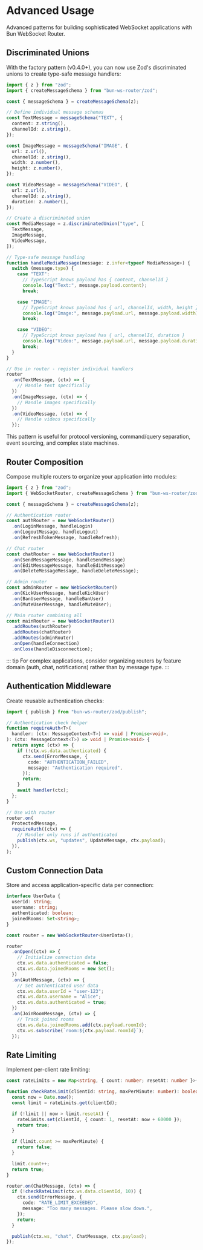 # Advanced Usage

Advanced patterns for building sophisticated WebSocket applications with Bun WebSocket Router.

## Discriminated Unions

With the factory pattern (v0.4.0+), you can now use Zod's discriminated unions to create type-safe message handlers:

```typescript
import { z } from "zod";
import { createMessageSchema } from "bun-ws-router/zod";

const { messageSchema } = createMessageSchema(z);

// Define individual message schemas
const TextMessage = messageSchema("TEXT", {
  content: z.string(),
  channelId: z.string(),
});

const ImageMessage = messageSchema("IMAGE", {
  url: z.url(),
  channelId: z.string(),
  width: z.number(),
  height: z.number(),
});

const VideoMessage = messageSchema("VIDEO", {
  url: z.url(),
  channelId: z.string(),
  duration: z.number(),
});

// Create a discriminated union
const MediaMessage = z.discriminatedUnion("type", [
  TextMessage,
  ImageMessage,
  VideoMessage,
]);

// Type-safe message handling
function handleMediaMessage(message: z.infer<typeof MediaMessage>) {
  switch (message.type) {
    case "TEXT":
      // TypeScript knows payload has { content, channelId }
      console.log("Text:", message.payload.content);
      break;

    case "IMAGE":
      // TypeScript knows payload has { url, channelId, width, height }
      console.log("Image:", message.payload.url, message.payload.width);
      break;

    case "VIDEO":
      // TypeScript knows payload has { url, channelId, duration }
      console.log("Video:", message.payload.url, message.payload.duration);
      break;
  }
}

// Use in router - register individual handlers
router
  .on(TextMessage, (ctx) => {
    // Handle text specifically
  })
  .on(ImageMessage, (ctx) => {
    // Handle images specifically
  })
  .on(VideoMessage, (ctx) => {
    // Handle videos specifically
  });
```

This pattern is useful for protocol versioning, command/query separation, event sourcing, and complex state machines.

## Router Composition

Compose multiple routers to organize your application into modules:

```typescript
import { z } from "zod";
import { WebSocketRouter, createMessageSchema } from "bun-ws-router/zod";

const { messageSchema } = createMessageSchema(z);

// Authentication router
const authRouter = new WebSocketRouter()
  .on(LoginMessage, handleLogin)
  .on(LogoutMessage, handleLogout)
  .on(RefreshTokenMessage, handleRefresh);

// Chat router
const chatRouter = new WebSocketRouter()
  .on(SendMessageMessage, handleSendMessage)
  .on(EditMessageMessage, handleEditMessage)
  .on(DeleteMessageMessage, handleDeleteMessage);

// Admin router
const adminRouter = new WebSocketRouter()
  .on(KickUserMessage, handleKickUser)
  .on(BanUserMessage, handleBanUser)
  .on(MuteUserMessage, handleMuteUser);

// Main router combining all
const mainRouter = new WebSocketRouter()
  .addRoutes(authRouter)
  .addRoutes(chatRouter)
  .addRoutes(adminRouter)
  .onOpen(handleConnection)
  .onClose(handleDisconnection);
```

::: tip
For complex applications, consider organizing routers by feature domain (auth, chat, notifications) rather than by message type.
:::

## Authentication Middleware

Create reusable authentication checks:

```typescript
import { publish } from "bun-ws-router/zod/publish";

// Authentication check helper
function requireAuth<T>(
  handler: (ctx: MessageContext<T>) => void | Promise<void>,
): (ctx: MessageContext<T>) => void | Promise<void> {
  return async (ctx) => {
    if (!ctx.ws.data.authenticated) {
      ctx.send(ErrorMessage, {
        code: "AUTHENTICATION_FAILED",
        message: "Authentication required",
      });
      return;
    }
    await handler(ctx);
  };
}

// Use with router
router.on(
  ProtectedMessage,
  requireAuth((ctx) => {
    // Handler only runs if authenticated
    publish(ctx.ws, "updates", UpdateMessage, ctx.payload);
  }),
);
```

## Custom Connection Data

Store and access application-specific data per connection:

```typescript
interface UserData {
  userId: string;
  username: string;
  authenticated: boolean;
  joinedRooms: Set<string>;
}

const router = new WebSocketRouter<UserData>();

router
  .onOpen((ctx) => {
    // Initialize connection data
    ctx.ws.data.authenticated = false;
    ctx.ws.data.joinedRooms = new Set();
  })
  .on(AuthMessage, (ctx) => {
    // Set authenticated user data
    ctx.ws.data.userId = "user-123";
    ctx.ws.data.username = "Alice";
    ctx.ws.data.authenticated = true;
  })
  .on(JoinRoomMessage, (ctx) => {
    // Track joined rooms
    ctx.ws.data.joinedRooms.add(ctx.payload.roomId);
    ctx.ws.subscribe(`room:${ctx.payload.roomId}`);
  });
```

## Rate Limiting

Implement per-client rate limiting:

```typescript
const rateLimits = new Map<string, { count: number; resetAt: number }>();

function checkRateLimit(clientId: string, maxPerMinute: number): boolean {
  const now = Date.now();
  const limit = rateLimits.get(clientId);

  if (!limit || now > limit.resetAt) {
    rateLimits.set(clientId, { count: 1, resetAt: now + 60000 });
    return true;
  }

  if (limit.count >= maxPerMinute) {
    return false;
  }

  limit.count++;
  return true;
}

router.on(ChatMessage, (ctx) => {
  if (!checkRateLimit(ctx.ws.data.clientId, 10)) {
    ctx.send(ErrorMessage, {
      code: "RATE_LIMIT_EXCEEDED",
      message: "Too many messages. Please slow down.",
    });
    return;
  }

  publish(ctx.ws, "chat", ChatMessage, ctx.payload);
});
```
